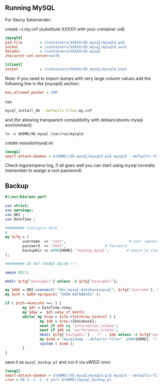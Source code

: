 Running MySQL
-------------

For Saucy Salamander:

create ~/.my.cnf (substitute XXXXX with your container uid)
```ini
[mysqld]
pid-file        = /containers/XXXXX/db.mysql/mysqld.pid
socket          = /containers/XXXXX/db.mysql/mysqld.sock
datadir         = /containers/XXXXX/db.mysql
character-set-server=utf8

[client]
socket          = /containers/XXXXX/db.mysql/mysqld.sock
```

Note: if you need to import dumps with very large column values add the following line in the [mysqld] section:

```ini
max_allowed_packet = 16M
```

run

```sh
mysql_install_db --defaults-file=.my.cnf
```

and (for allowing transparent compatibility with debian/ubuntu mysql environment)

```
ln -s $HOME/db.mysql /var/run/mysqld
```

create vassals/mysql.ini

```ini
[uwsgi]
smart-attach-daemon = $(HOME)/db.mysql/mysqld.pid mysqld --defaults-file=$(HOME)/.my.cnf
```

Check logs/emperor.log, if all goes well you can start using mysql normally (remember to assign a root password)

Backup
------

```perl
#!/usr/bin/env perl

use strict;
use warnings;
use DBI ;
use DateTime ;

######### Configure here
#
my %cfg = (
        username  => 'root',                             # user (generally 'root')
        password  => 'XXXX',                  # Password
        backupDir => $ENV{HOME}.'/backup_mysql',        # where to store backups
);

######### DO NOT CHANGE BELOW !!!

umask 0027;

mkdir $cfg{'backupDir'} unless -d $cfg{'backupDir'};

my $dbh = DBI->connect( "dbi:mysql:database=mysql", $cfg{'username'}, $cfg{'password'} );
my $sth = $dbh->prepare( "SHOW DATABASES" );

if ( $sth->execute >=1 ) {
        my $dt = DateTime->now;
        my $day =  $dt->day_of_month;
        while( my $row = $sth->fetchrow_hashref ) {
                my $db = $row->{Database};
                next if $db eq 'information_schema';
                next if $db eq 'performance_schema';
                mkdir $cfg{'backupDir'} . '/' . $db unless -d $cfg{'backupDir'} . '/'. $db;
                my $cmd = "mysqldump --defaults-file=" .$ENV{HOME}. "/.my.cnf -u " . $cfg{'username'} . " -p". $cfg{'password'} . " " . $db . " | bzip2 -9 > " . $cfg{'backupDir'} . '/'. $db . "/" . $day . ".bz2";
                system ( $cmd );
        }
}
```

save it as `mysql_backup.pl` and run it via uWSGI cron:

```ini
[uwsgi]
smart-attach-daemon = $(HOME)/db.mysql/mysqld.pid mysqld --defaults-file=$(HOME)/.my.cnf
cron = 59 3 -1 -1 -1 perl $(HOME)/mysql_backup.pl
```
